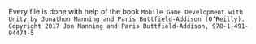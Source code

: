 Every file is done with help of the book ```Mobile Game Development with Unity by Jonathon Manning and Paris Buttfield-Addison (O’Reilly). Copyright 2017 Jon Manning and Paris Buttfield-Addison, 978-1-491-94474-5```